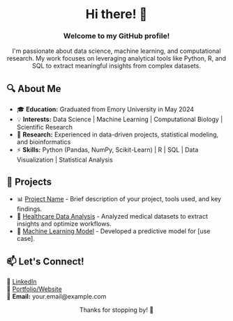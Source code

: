 <h1 align="center">Hi there! 👋</h1>
<h3 align="center">Welcome to my GitHub profile!</h3>

<p align="center">
I'm passionate about data science, machine learning, and computational research. My work focuses on leveraging analytical tools like Python, R, and SQL to extract meaningful insights from complex datasets.
</p>

<h2>🔍 About Me</h2>

<ul>
  <li>🎓 <strong>Education:</strong> Graduated from Emory University in May 2024</li>
  <li>💡 <strong>Interests:</strong> Data Science | Machine Learning | Computational Biology | Scientific Research</li>
  <li>🔬 <strong>Research:</strong> Experienced in data-driven projects, statistical modeling, and bioinformatics</li>
  <li>⚡ <strong>Skills:</strong> Python (Pandas, NumPy, Scikit-Learn) | R | SQL | Data Visualization | Statistical Analysis</li>
</ul>

<h2>🚀 Projects</h2>

<ul>
  <li>📊 <a href="#">Project Name</a> - Brief description of your project, tools used, and key findings.</li>
  <li>🏥 <a href="#">Healthcare Data Analysis</a> - Analyzed medical datasets to extract insights and optimize workflows.</li>
  <li>🧠 <a href="#">Machine Learning Model</a> - Developed a predictive model for [use case].</li>
</ul>

<h2>📫 Let's Connect!</h2>

<p>
  🔗 <a href="#">LinkedIn</a> <br>
  📝 <a href="#">Portfolio/Website</a> <br>
  📧 <strong>Email:</strong> your.email@example.com
</p>

<p align="center">Thanks for stopping by! 🚀</p> 
